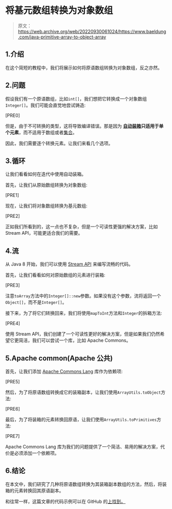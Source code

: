 # 将基元数组转换为对象数组

> 原文：<https://web.archive.org/web/20220930061024/https://www.baeldung.com/java-primitive-array-to-object-array>

## 1.介绍

在这个简短的教程中，我们将展示如何将原语数组转换为对象数组，反之亦然。

## 2.问题

假设我们有一个原语数组，比如`int[]`，我们想把它转换成一个对象数组`Integer[]`。我们可能会直觉地尝试铸造:

[PRE0]

但是，由于不可转换的类型，这将导致编译错误。那是因为 **[自动装箱](/web/20221208143903/https://www.baeldung.com/java-wrapper-classes#autoboxing-and-unboxing)只适用于单个元素**，而不适用于数组或者[集合](/web/20221208143903/https://www.baeldung.com/java-primitive-array-to-list)。

因此，我们需要逐个转换元素。让我们来看几个选项。

## 3.循环

让我们看看如何在迭代中使用自动装箱。

首先，让我们从原始数组转换为对象数组:

[PRE1]

现在，让我们将对象数组转换为基元数组:

[PRE2]

正如我们所看到的，这一点也不复杂，但是一个可读性更强的解决方案，比如 Stream API，可能更适合我们的需要。

## 4.流

从 Java 8 开始，我们可以使用 [Stream API](/web/20221208143903/https://www.baeldung.com/java-streams) 来编写流畅的代码。

首先，让我们看看如何对原始数组的元素进行装箱:

[PRE3]

注意`toArray`方法中的`Integer[]::new`参数。如果没有这个参数，流将返回一个`Object[]`，而不是`Integer[]`。

接下来，为了将它们转换回来，我们将使用`mapToInt`方法和`Integer`的拆箱方法:

[PRE4]

使用 Stream API，我们创建了一个可读性更好的解决方案，但是如果我们仍然希望它更简洁，我们可以尝试一个库，比如 Apache Commons。

## 5.Apache common(Apache 公共)

首先，让我们添加 [Apache Commons Lang](https://web.archive.org/web/20221208143903/https://search.maven.org/artifact/org.apache.commons/commons-lang3) 库作为依赖项:

[PRE5]

然后，为了将原语数组转换成它的装箱副本，让我们使用`ArrayUtils.toObject`方法:

[PRE6]

最后，为了将装箱的元素转换回原语，让我们使用`ArrayUtils.toPrimitives`方法:

[PRE7]

Apache Commons Lang 库为我们的问题提供了一个简洁、易用的解决方案，代价是必须添加一个依赖项。

## 6.结论

在本文中，我们研究了几种将原语数组转换为其装箱副本数组的方法，然后，将装箱的元素转换回其原语副本。

和往常一样，这篇文章的代码示例可以在 GitHub 的[上找到。](https://web.archive.org/web/20221208143903/https://github.com/eugenp/tutorials/tree/master/core-java-modules/core-java-lang-oop-types-2)